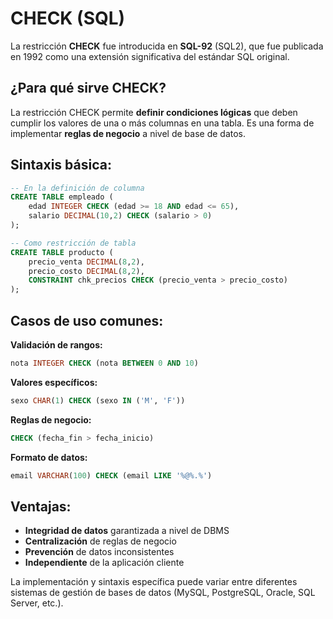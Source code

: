 # CHECK (SQL)
La restricción **CHECK** fue introducida en **SQL-92** (SQL2), que fue publicada en 1992 como una extensión significativa del estándar SQL original.

## ¿Para qué sirve CHECK?

La restricción CHECK permite **definir condiciones lógicas** que deben cumplir los valores de una o más columnas en una tabla. Es una forma de implementar **reglas de negocio** a nivel de base de datos.

## Sintaxis básica:

```sql
-- En la definición de columna
CREATE TABLE empleado (
    edad INTEGER CHECK (edad >= 18 AND edad <= 65),
    salario DECIMAL(10,2) CHECK (salario > 0)
);

-- Como restricción de tabla
CREATE TABLE producto (
    precio_venta DECIMAL(8,2),
    precio_costo DECIMAL(8,2),
    CONSTRAINT chk_precios CHECK (precio_venta > precio_costo)
);
```

## Casos de uso comunes:

**Validación de rangos:**

```sql
nota INTEGER CHECK (nota BETWEEN 0 AND 10)
```

**Valores específicos:**

```sql
sexo CHAR(1) CHECK (sexo IN ('M', 'F'))
```

**Reglas de negocio:**

```sql
CHECK (fecha_fin > fecha_inicio)
```

**Formato de datos:**

```sql
email VARCHAR(100) CHECK (email LIKE '%@%.%')
```

## Ventajas:

- **Integridad de datos** garantizada a nivel de DBMS
- **Centralización** de reglas de negocio
- **Prevención** de datos inconsistentes
- **Independiente** de la aplicación cliente

La implementación y sintaxis específica puede variar entre diferentes sistemas de gestión de bases de datos (MySQL, PostgreSQL, Oracle, SQL Server, etc.).